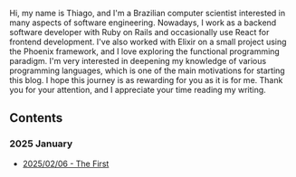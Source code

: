 Hi, my name is Thiago, and I'm a Brazilian computer scientist interested in many aspects of software engineering.
Nowadays, I work as a backend software developer with Ruby on Rails and occasionally use React for frontend development.
I've also worked with Elixir on a small project using the Phoenix framework, and I love exploring the functional programming paradigm.
I'm very interested in deepening my knowledge of various programming languages, which is one of the main motivations for starting this blog.
I hope this journey is as rewarding for you as it is for me.
Thank you for your attention, and I appreciate your time reading my writing.

## Contents
### 2025 January
- [2025/02/06 - The First](2025/02/20250206_first.md)
